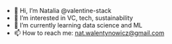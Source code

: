 - 👋 Hi, I’m Natalia @valentine-stack
- 👀 I’m interested in VC, tech, sustainability 
- 🌱 I’m currently learning data science and ML 
- 📫 How to reach me: nat.walentynowicz@gmail.com 

